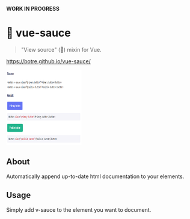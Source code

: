 **WORK IN PROGRESS**

# 🍝 vue-sauce

> "View source" (😬) mixin for Vue.

https://botre.github.io/vue-sauce/

<img src="example.png" alt="screenshot" width="200" height="200">

## About

Automatically append up-to-date html documentation to your elements.

## Usage

Simply add v-sauce to the element you want to document.

